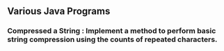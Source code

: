 ## Various Java Programs

### Compressed a String : Implement a method to perform basic string compression using the counts of repeated characters.